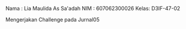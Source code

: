 Nama : Lia Maulida As Sa'adah
NIM  : 607062300026
Kelas: D3IF-47-02

Mengerjakan Challenge pada Jurnal05 